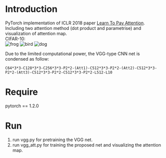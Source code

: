 # Introduction
PyTorch implementation of ICLR 2018 paper [Learn To Pay Attention](https://openreview.net/forum?id=HyzbhfWRW).  
Including two attention method (dot product and parametrise) and visualization of attention map.  
CIFAR-10:  
![frog](https://github.com/KennCoder7/LearnToPayAttention-pytorch/blob/main/frog.png)
![bird](https://github.com/KennCoder7/LearnToPayAttention-pytorch/blob/main/bird.png)
![dog](https://github.com/KennCoder7/LearnToPayAttention-pytorch/blob/main/dog.png)  

Due to the limited computational power, the VGG-type CNN net is condensed as follow:  
```
C64*3*3-C128*3*3-C256*3*3-P2*2-(Att1)-C512*3*3-P2*2-(Att2)-C512*3*3-P2*2-(Att3)-C512*3*3-P2*2-C512*3*3-P2*2-L512-L10
```
# Require
pytorch == 1.2.0

# Run
1. run vgg.py for pretraining the VGG net.  
2. run vgg_att.py for training the proposed net and visualizing the attention map.
